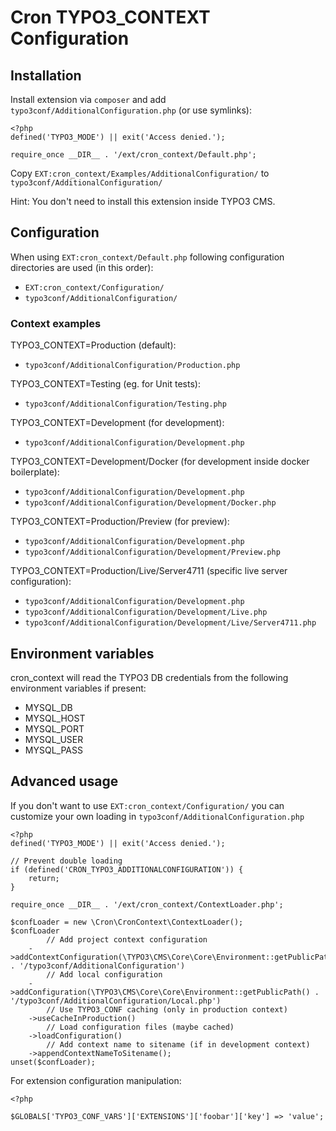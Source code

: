 # Cron TYPO3_CONTEXT Configuration

## Installation

Install extension via `composer` and add `typo3conf/AdditionalConfiguration.php` (or use symlinks):

    <?php
    defined('TYPO3_MODE') || exit('Access denied.');

    require_once __DIR__ . '/ext/cron_context/Default.php';

Copy `EXT:cron_context/Examples/AdditionalConfiguration/` to `typo3conf/AdditionalConfiguration/`

Hint: You don't need to install this extension inside TYPO3 CMS.

## Configuration

When using `EXT:cron_context/Default.php` following configuration directories are used (in this order):

- `EXT:cron_context/Configuration/`
- `typo3conf/AdditionalConfiguration/`

### Context examples

TYPO3_CONTEXT=Production (default):
- `typo3conf/AdditionalConfiguration/Production.php`

TYPO3_CONTEXT=Testing (eg. for Unit tests):
- `typo3conf/AdditionalConfiguration/Testing.php`

TYPO3_CONTEXT=Development (for development):
- `typo3conf/AdditionalConfiguration/Development.php`

TYPO3_CONTEXT=Development/Docker (for development inside docker boilerplate):
- `typo3conf/AdditionalConfiguration/Development.php`
- `typo3conf/AdditionalConfiguration/Development/Docker.php`

TYPO3_CONTEXT=Production/Preview (for preview):
- `typo3conf/AdditionalConfiguration/Development.php`
- `typo3conf/AdditionalConfiguration/Development/Preview.php`

TYPO3_CONTEXT=Production/Live/Server4711 (specific live server configuration):
- `typo3conf/AdditionalConfiguration/Development.php`
- `typo3conf/AdditionalConfiguration/Development/Live.php`
- `typo3conf/AdditionalConfiguration/Development/Live/Server4711.php`

## Environment variables

cron_context will read the TYPO3 DB credentials from the following environment variables if present:

* MYSQL_DB
* MYSQL_HOST
* MYSQL_PORT
* MYSQL_USER
* MYSQL_PASS

## Advanced usage

If you don't want to use `EXT:cron_context/Configuration/` you can customize your own loading in `typo3conf/AdditionalConfiguration.php`

    <?php
    defined('TYPO3_MODE') || exit('Access denied.');

    // Prevent double loading
    if (defined('CRON_TYPO3_ADDITIONALCONFIGURATION')) {
        return;
    }

    require_once __DIR__ . '/ext/cron_context/ContextLoader.php';

    $confLoader = new \Cron\CronContext\ContextLoader();
    $confLoader
            // Add project context configuration
        ->addContextConfiguration(\TYPO3\CMS\Core\Core\Environment::getPublicPath() . '/typo3conf/AdditionalConfiguration')
            // Add local configuration
        ->addConfiguration(\TYPO3\CMS\Core\Core\Environment::getPublicPath() . '/typo3conf/AdditionalConfiguration/Local.php')
            // Use TYPO3_CONF caching (only in production context)
        ->useCacheInProduction()
            // Load configuration files (maybe cached)
        ->loadConfiguration()
            // Add context name to sitename (if in development context)
        ->appendContextNameToSitename();
    unset($confLoader);


For extension configuration manipulation:

    <?php

    $GLOBALS['TYPO3_CONF_VARS']['EXTENSIONS']['foobar']['key'] => 'value';
